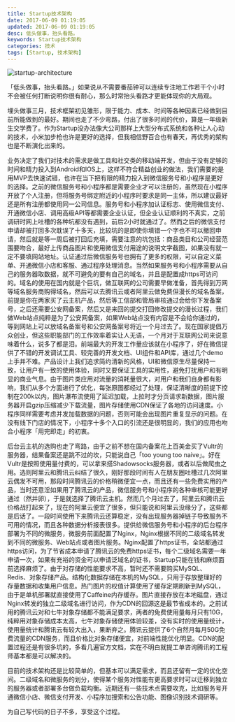 ```yaml
---
title: Startup技术架构
date: 2017-06-09 01:19:05
updated: 2017-06-09 01:19:05
desc: 低头做事，抬头看路。
keywords: Startup技术架构
categories: 技术
tags: [Startup, 技术架构]
---
```


![startup-architecture](/images/startup-architecture.jpg)

「低头做事，抬头看路。」如果说从不需要番茄钟可以连续专注地工作若干个小时不会被任何打断说明你很有耐心，那么时常抬头看路才更能体现你的大局观。

<!--more-->

埋头做事三月，技术框架初见雏形，限于能力、成本、时间等各种因素已经做到目前所能做到的最好。期间也走了不少弯路，付出了很多时间的代价，算是一年级新生交学费了。作为Startup没办法像大公司那样上大型分布式系统和各种让人心动的技术，小米加步枪也许是更好的选择，但我相信野百合也有春天，再优秀的架构也是不断演化出来的。

业务决定了我们对技术的需求是做工具和社交类的移动端开发，但由于没有足够的时间和精力投入到Android和IOS上，这样不符合精益创业的做法，我们需要的是用MVP去快速试错，也许在当下把有限的精力投入到微信服务号和小程序是更好的选择。之前的微信服务号和小程序都是需要企业才可以注册的，虽然现在小程序开放了个人注册，但将服务号绑定附近的小程序时要求是同一主体，所以建议最好还是所有注册都使用同一公司信息。服务号和小程序加认证标志、使用微信支付、开通微信小店、调用高级API等都需要企业认证，但企业认证顺利的不真实，之前调研时网上吐槽的各种坑都没有遇到，前后2小时就通过了。然而之后的微信支付申请却被打回多次耽误了十多天，比较坑的是即使你填错一个字也不可以撤回申请，然后就是等一周后被打回后充填，需要注意的坑包括：商品类目和公司经营范围要吻合，最好上传商品图片和使用微信支付用途的说明文字截图，如果没有就一定不要填网站地址。认证通过后微信服务号也拥有了更多的权限，可以自定义菜单、开通微信小店和客服、通过程序处理消息。当然如果服务号和小程序需要从自己的服务器取数据，就不可避免的要有自己的域名，并且是配置成https可访问的。域名的使用在国内就是个巨坑，做互联网的公司需要早做准备，首先得到万网等域名服务商购得域名，然后可以去腾讯云或者阿里云做免费但漫长的域名备案，前提是你在两家买了云主机产品，然后等工信部和管局审核通过会给你下发备案号，之后还需要公安网备案，然后又是来回的提交打回修改提交的漫长过程，我们做Web站点纯粹是为了公安网备案，如果Web站点没有内容是不会给你通过的，等到网站上可以放域名备案号和公安网备案号将近一个月过去了。现在国家提倡万众创业，但这些职能部门的工作效率着实让人无语，一个月对于互联网公司来说意味着什么，说多了都是泪。前端最大的开发工作量应该就在小程序了，好在微信提供了不错的开发调试工具、较完善的开发文档、UI组件和API库，通过几个demo上手并不难。产品设计上我们追求简约清新的风格，UI和微信原生尽量保持一致，让用户有一致的使用体验，同时又要保证工具的实用性，避免打扰用户和有明显的商业气息。由于图片类应用对流量的消耗量很大，对用户和我们自身都有影响，我们从多个方面进行了优化，每张原图都经过了处理，保证清晰度的前提下控制在200k以内，图片瀑布流使用了延迟加载，上拉时才分页请求新数据，图片服务器开启gzip压缩减少下载流量，图片存储使用CDN保证了各地的访问速度。小程序同样需要考虑并发加载数据的问题，否则可能会出现图片重复显示的问题。在没有线下门店的情况下，小程序十多个入口的引流还是很明显的，我们的应用也吻合小程序「用完即走」的初衷。

后台云主机的选购也走了弯路，由于之前不想在国内备案花上百美金买了Vultr的服务器，结果备案还是跳不过的坎，只能说自己「too young too naive」。好在Vultr是按照使用量付费的，可以拿来搭Shadowsocks服务器，或者以后做爬虫之用。选则阿里云和腾讯云纠结了很久，刚好那段时间有人在朋友圈吐槽过几次阿里云偶发不可用，那段时间腾讯云的价格稍微便宜一点，而且还有一些免费实用的产品，当时还意淫如果用了腾讯云的产品，微信服务号和小程序的各种审核可能更好通过（然并卵），于是就选择了腾讯云主机。然而几个月过去了，阿里云和腾讯云价格战打起来了，现在的阿里云便宜了很多，但只能说和阿里云没缘分了，这些都是后话了。一段时间使用下来腾讯云还算稳定，没有出现服务器掉链子导致服务不可用的情况，而且各种数据分析报表很多。提供给微信服务号和小程序的后台程序部署为不同的微服务，微服务前面配置了Nginx，Nginx根据不同的二级域名转发到不同的微服务、Web站点或者图片服务。Nginx配置了https证书，全站都通过https访问，为了节省成本申请了腾讯云的免费https证书，每个二级域名需要一年申请一次，如果有充裕的资金可以申请泛域名的证书，Startup只能在钱和麻烦面前选择麻烦了。由于对存储的性能要求不高，暂时还不需要购买MySQL、Redis、对象存储产品。结构化数据存储在本机的MySQL，只用于存放整理好的存量数据和收集用户信息。热门图片的权值计算使用了缓存定期刷新到MySQL，由于是单机部署就直接使用了Caffeine内存缓存。图片直接存放在本地磁盘，通过Nginx转发的独立二级域名进行访问，作为CDN的回源这是最节省成本的。之前试用的腾讯云对和七牛对象存储都不能满足要求，两者的免费使用量每月只有10G，纯粹用对象存储成本太高，七牛对象存储使用体验较差，没有实时的使用量统计，使用量统计和腾讯云有较大出入，果断弃之。腾讯云提供了6个自然月每月50G免费流量的CDN服务，而且价格比对象存储便宜，对前端性能优化明显。CDN的配置过程还是有很多坑的，多看几遍官方文档，实在不明白就提工单咨询腾讯的工程师基本都是可以解决的。

目前的技术架构还是比较简单的，但基本可以满足需求，而且还留有一定的优化空间。二级域名和微服务的划分，使得某个服务对性能有更高要求时可以迁移到独立的服务器或者部署多台做负载均衡。近期还有一些技术点需要攻克，比如服务号开通微信小店、微信支付开发、小程序加搜索和公告功能、图像识别技术调研等。

为自己写代码的日子不多，享受这个过程。